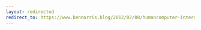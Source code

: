 ```yaml
---
layout: redirected
redirect_to: https://www.bennorris.blog/2012/02/08/humancomputer-interaction-part.html
---
```

